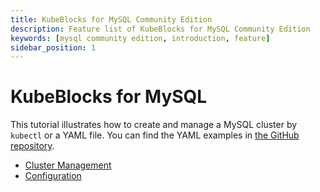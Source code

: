 ```yaml
---
title: KubeBlocks for MySQL Community Edition
description: Feature list of KubeBlocks for MySQL Community Edition
keywords: [mysql community edition, introduction, feature]
sidebar_position: 1
---
```


# KubeBlocks for MySQL

This tutorial illustrates how to create and manage a MySQL cluster by `kubectl` or a YAML file. You can find the YAML examples in [the GitHub repository](https://github.com/apecloud/kubeblocks/tree/main/examples/mysql).

* [Cluster Management](./cluster-management/create-and-connect-a-mysql-cluster.md)
* [Configuration](./configuration/configuration.md)
